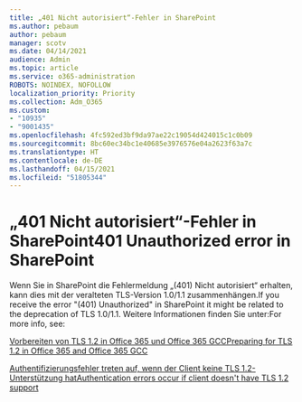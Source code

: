 ```yaml
---
title: „401 Nicht autorisiert“-Fehler in SharePoint
ms.author: pebaum
author: pebaum
manager: scotv
ms.date: 04/14/2021
audience: Admin
ms.topic: article
ms.service: o365-administration
ROBOTS: NOINDEX, NOFOLLOW
localization_priority: Priority
ms.collection: Adm_O365
ms.custom:
- "10935"
- "9001435"
ms.openlocfilehash: 4fc592ed3bf9da97ae22c19054d424015c1c0b09
ms.sourcegitcommit: 8bc60ec34bc1e40685e3976576e04a2623f63a7c
ms.translationtype: HT
ms.contentlocale: de-DE
ms.lasthandoff: 04/15/2021
ms.locfileid: "51805344"
---
```

# <a name="401-unauthorized-error-in-sharepoint"></a><span data-ttu-id="4e8ae-102">„401 Nicht autorisiert“-Fehler in SharePoint</span><span class="sxs-lookup"><span data-stu-id="4e8ae-102">401 Unauthorized error in SharePoint</span></span>

<span data-ttu-id="4e8ae-103">Wenn Sie in SharePoint die Fehlermeldung „(401) Nicht autorisiert“ erhalten, kann dies mit der veralteten TLS-Version 1.0/1.1 zusammenhängen.</span><span class="sxs-lookup"><span data-stu-id="4e8ae-103">If you receive the error "(401) Unauthorized" in SharePoint it might be related to the deprecation of TLS 1.0/1.1.</span></span> <span data-ttu-id="4e8ae-104">Weitere Informationen finden Sie unter:</span><span class="sxs-lookup"><span data-stu-id="4e8ae-104">For more info, see:</span></span>

[<span data-ttu-id="4e8ae-105">Vorbereiten von TLS 1.2 in Office 365 und Office 365 GCC</span><span class="sxs-lookup"><span data-stu-id="4e8ae-105">Preparing for TLS 1.2 in Office 365 and Office 365 GCC</span></span>](https://docs.microsoft.com/microsoft-365/compliance/prepare-tls-1.2-in-office-365)

[<span data-ttu-id="4e8ae-106">Authentifizierungsfehler treten auf, wenn der Client keine TLS 1.2-Unterstützung hat</span><span class="sxs-lookup"><span data-stu-id="4e8ae-106">Authentication errors occur if client doesn't have TLS 1.2 support</span></span>](https://review.docs.microsoft.com/sharepoint/troubleshoot/administration/authentication-errors-tls12-support)